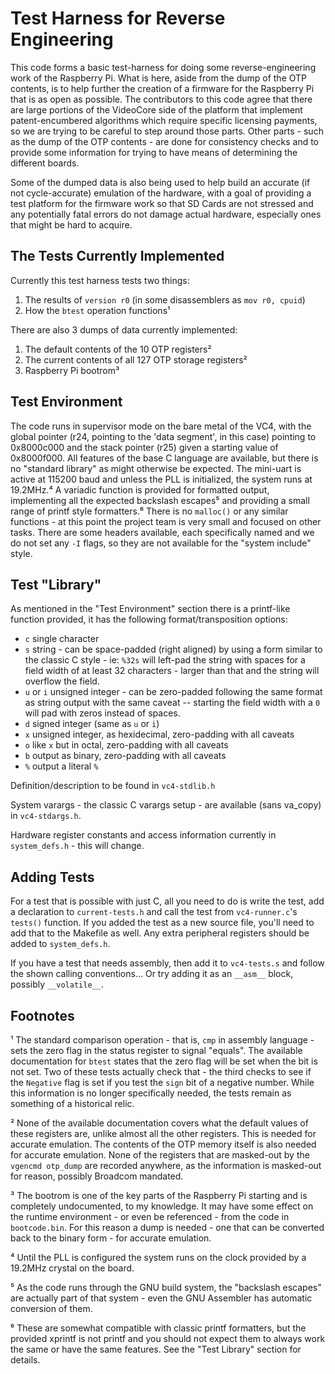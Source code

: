 # Test Harness for Reverse Engineering
This code forms a basic test-harness for doing some reverse-engineering work of the Raspberry Pi. What is here, aside from the dump of the OTP contents, is to help further the creation of a firmware for the Raspberry Pi that is as open as possible. The contributors to this code agree that there are large portions of the VideoCore side of the platform that implement patent-encumbered algorithms which require specific licensing payments, so we are trying to be careful to step around those parts. Other parts - such as the dump of the OTP contents - are done for consistency checks and to provide some information for trying to have means of determining the different boards.

Some of the dumped data is also being used to help build an accurate (if not cycle-accurate) emulation of the hardware, with a goal of providing a test platform for the firmware work so that SD Cards are not stressed and any potentially fatal errors do not damage actual hardware, especially ones that might be hard to acquire.

## The Tests Currently Implemented
Currently this test harness tests two things:
1) The results of ``version r0`` (in some disassemblers as ``mov r0, cpuid``)
2) How the ``btest`` operation functions¹

There are also 3 dumps of data currently implemented:
1) The default contents of the 10 OTP registers²
2) The current contents of all 127 OTP storage registers²
3) Raspberry Pi bootrom³

## Test Environment
The code runs in supervisor mode on the bare metal of the VC4, with the global pointer (r24, pointing to the 'data segment', in this case) pointing to 0x8000c000 and the stack pointer (r25) given a starting value of 0x8000f000. All features of the base C language are available, but there is no "standard library" as might otherwise be expected. The mini-uart is active at 115200 baud and unless the PLL is initialized, the system runs at 19.2MHz.⁴ A variadic function is provided for formatted output, implementing all the expected backslash escapes⁵ and providing a small range of printf style formatters.⁶ There is no ``malloc()`` or any similar functions - at this point the project team is very small and focused on other tasks. There are some headers available, each specifically named and we do not set any ``-I`` flags, so they are not available for the "system include" style.

## Test "Library"
As mentioned in the "Test Environment" section there is a printf-like function provided, it has the following format/transposition options:
* ``c`` single character
* ``s`` string - can be space-padded (right aligned) by using a form similar to the classic C style - ie: ``%32s`` will left-pad the string with spaces for a field width of at least 32 characters - larger than that and the string will overflow the field.
* ``u`` or ``i`` unsigned integer - can be zero-padded following the same format as string output with the same caveat -- starting the field width with a ``0`` will pad with zeros instead of spaces.
* ``d`` signed integer (same as ``u`` or ``i``)
* ``x`` unsigned integer, as hexidecimal, zero-padding with all caveats
* ``o`` like ``x`` but in octal, zero-padding with all caveats
* ``b`` output as binary, zero-padding with all caveats
* ``%`` output a literal ``%``

Definition/description to be found in ``vc4-stdlib.h``

System varargs - the classic C varargs setup - are available (sans va_copy) in ``vc4-stdargs.h``.

Hardware register constants and access information currently in ``system_defs.h`` - this will change.

## Adding Tests
For a test that is possible with just C, all you need to do is write the test, add a declaration to ``current-tests.h`` and call the test from ``vc4-runner.c``'s ``tests()`` function. If you added the test as a new source file, you'll need to add that to the Makefile as well. Any extra peripheral registers should be added to ``system_defs.h``.

If you have a test that needs assembly, then add it to ``vc4-tests.s`` and follow the shown calling conventions... Or try adding it as an ``__asm__`` block, possibly ``__volatile__``.

## Footnotes
¹ The standard comparison operation - that is, ``cmp`` in assembly language - sets the zero flag in the status register to signal "equals". The available documentation for ``btest`` states that the zero flag will be set when the bit is not set. Two of these tests actually check that - the third checks to see if the ``Negative`` flag is set if you test the ``sign`` bit of a negative number. While this information is no longer specifically needed, the tests remain as something of a historical relic.

² None of the available documentation covers what the default values of these registers are, unlike almost all the other registers. This is needed for accurate emulation. The contents of the OTP memory itself is also needed for accurate emulation. None of the registers that are masked-out by the ``vgencmd otp_dump`` are recorded anywhere, as the information is masked-out for reason, possibly Broadcom mandated.

³ The bootrom is one of the key parts of the Raspberry Pi starting and is completely undocumented, to my knowledge. It may have some effect on the runtime environment - or even be referenced - from the code in ``bootcode.bin``. For this reason a dump is needed - one that can be converted back to the binary form - for accurate emulation.

⁴ Until the PLL is configured the system runs on the clock provided by a 19.2MHz crystal on the board.

⁵ As the code runs through the GNU build system, the "backslash escapes" are actually part of that system - even the GNU Assembler has automatic conversion of them.

⁶ These are somewhat compatible with classic printf formatters, but the provided xprintf is not printf and you should not expect them to always work the same or have the same features. See the "Test Library" section for details.
